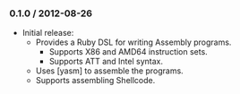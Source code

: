 ### 0.1.0 / 2012-08-26

 * Initial release:
   * Provides a Ruby DSL for writing Assembly programs.
     * Supports X86 and AMD64 instruction sets.
     * Supports ATT and Intel syntax.
   * Uses [yasm] to assemble the programs.
   * Supports assembling Shellcode.

